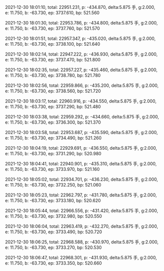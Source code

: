 2021-12-30 18:01:10, total: 22951.231, p: -434.870, delta:5.875 手, g:2.000, e: 11.750, b: -63.730, ep: 3737.610, bp: 521.560

2021-12-30 18:01:30, total: 22953.786, p: -434.800, delta:5.875 手, g:2.000, e: 11.750, b: -63.730, ep: 3737.760, bp: 521.570

2021-12-30 18:01:51, total: 22957.347, p: -435.020, delta:5.875 手, g:2.000, e: 11.750, b: -63.730, ep: 3738.100, bp: 521.640

2021-12-30 18:02:14, total: 22947.222, p: -436.930, delta:5.875 手, g:2.000, e: 11.750, b: -63.730, ep: 3737.470, bp: 521.800

2021-12-30 18:02:35, total: 22957.227, p: -435.460, delta:5.875 手, g:2.000, e: 11.750, b: -63.730, ep: 3738.780, bp: 521.780

2021-12-30 18:02:56, total: 22959.866, p: -435.200, delta:5.875 手, g:2.000, e: 11.750, b: -63.730, ep: 3738.560, bp: 521.720

2021-12-30 18:03:17, total: 22960.916, p: -434.550, delta:5.875 手, g:2.000, e: 11.750, b: -63.730, ep: 3737.290, bp: 521.480

2021-12-30 18:03:38, total: 22959.292, p: -434.660, delta:5.875 手, g:2.000, e: 11.750, b: -63.730, ep: 3736.300, bp: 521.370

2021-12-30 18:03:58, total: 22953.687, p: -435.590, delta:5.875 手, g:2.000, e: 11.750, b: -63.730, ep: 3734.490, bp: 521.260

2021-12-30 18:04:19, total: 22929.691, p: -436.550, delta:5.875 手, g:2.000, e: 11.750, b: -63.730, ep: 3731.290, bp: 520.980

2021-12-30 18:04:41, total: 22940.901, p: -435.310, delta:5.875 手, g:2.000, e: 11.750, b: -63.730, ep: 3733.970, bp: 521.160

2021-12-30 18:05:02, total: 22934.701, p: -436.230, delta:5.875 手, g:2.000, e: 11.750, b: -63.730, ep: 3732.250, bp: 521.060

2021-12-30 18:05:23, total: 22962.797, p: -431.780, delta:5.875 手, g:2.000, e: 11.750, b: -63.730, ep: 3733.180, bp: 520.620

2021-12-30 18:05:44, total: 22966.556, p: -431.420, delta:5.875 手, g:2.000, e: 11.750, b: -63.730, ep: 3732.980, bp: 520.550

2021-12-30 18:06:04, total: 22963.419, p: -432.270, delta:5.875 手, g:2.000, e: 11.750, b: -63.730, ep: 3733.490, bp: 520.720

2021-12-30 18:06:25, total: 22968.588, p: -430.970, delta:5.875 手, g:2.000, e: 11.750, b: -63.730, ep: 3733.270, bp: 520.530

2021-12-30 18:06:47, total: 22968.301, p: -431.930, delta:5.875 手, g:2.000, e: 11.750, b: -63.730, ep: 3733.350, bp: 520.660